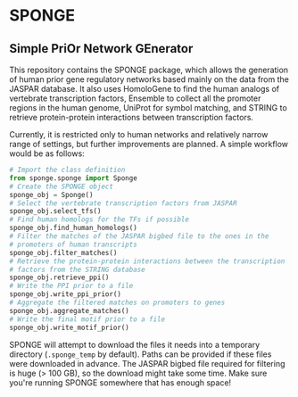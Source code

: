 # SPONGE

## Simple PriOr Network GEnerator

This repository contains the SPONGE package, which allows the generation 
of human prior gene regulatory networks based mainly on the data from 
the JASPAR database. It also uses HomoloGene to find the human analogs 
of vertebrate transcription factors, Ensemble to collect all the 
promoter regions in the human genome, UniProt for symbol matching, and
STRING to retrieve protein-protein interactions between transcription
factors.

Currently, it is restricted only to human networks and relatively narrow
range of settings, but further improvements are planned. A simple 
workflow would be as follows:

``` python
# Import the class definition
from sponge.sponge import Sponge
# Create the SPONGE object
sponge_obj = Sponge()
# Select the vertebrate transcription factors from JASPAR
sponge_obj.select_tfs()
# Find human homologs for the TFs if possible
sponge_obj.find_human_homologs()
# Filter the matches of the JASPAR bigbed file to the ones in the
# promoters of human transcripts
sponge_obj.filter_matches()
# Retrieve the protein-protein interactions between the transcription
# factors from the STRING database
sponge_obj.retrieve_ppi()
# Write the PPI prior to a file
sponge_obj.write_ppi_prior()
# Aggregate the filtered matches on promoters to genes
sponge_obj.aggregate_matches()
# Write the final motif prior to a file
sponge_obj.write_motif_prior()
```

SPONGE will attempt to download the files it needs into a temporary 
directory (`.sponge_temp` by default). Paths can be provided if these
files were downloaded in advance. The JASPAR bigbed file required for
filtering is huge (> 100 GB), so the download might take some time. Make
sure you're running SPONGE somewhere that has enough space!
